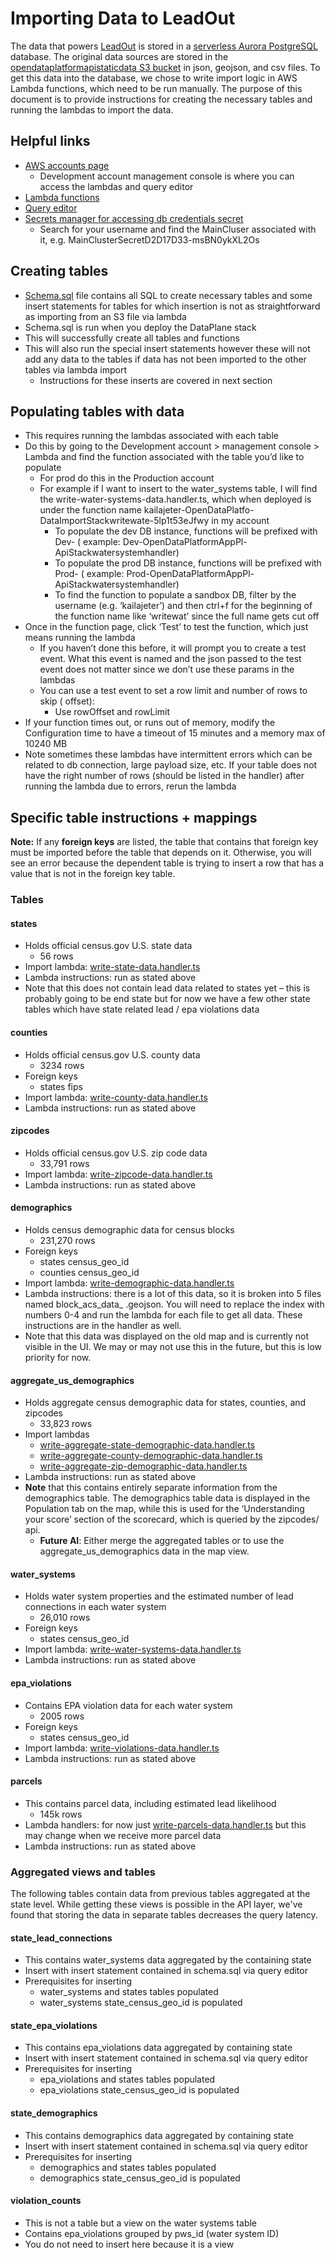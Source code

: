 # Importing Data to LeadOut

The data that powers [LeadOut](https://leadout.blueconduit.com/) is stored in a
[serverless Aurora PostgreSQL](https://www.postgresql.org/) database. The
original data sources are stored in
the [opendataplatformapistaticdata S3 bucket](https://s3.console.aws.amazon.com/s3/buckets/opendataplatformapistaticdata?region=us-east-2&tab=objects)
in json, geojson, and csv files. To get this data into the database, we chose to
write import logic in AWS Lambda functions, which need to be run manually. The
purpose of this document is to provide instructions for creating the necessary
tables and running the lambdas to import the data.

## Helpful links

* [AWS accounts page](https://blueconduit.awsapps.com/start#/)
    * Development account management console is where you can access the lambdas
      and query editor
* [Lambda functions](https://us-east-2.console.aws.amazon.com/lambda/home?region=us-east-2#/functions)
* [Query editor](https://us-east-2.console.aws.amazon.com/rds/home?region=us-east-2#query-editor)
* [Secrets manager for accessing db credentials secret](https://us-east-2.console.aws.amazon.com/secretsmanager/listsecrets?region=us-east-2)
    * Search for your username and find the MainCluser associated with it, e.g.
      MainClusterSecretD2D17D33-msBN0ykXL2Os

## Creating tables

* [Schema.sql](../cdk/src/open-data-platform/data-plane/schema/schema.sql)
  file contains all SQL to create necessary tables and some insert statements
  for tables for which insertion is not as straightforward as importing from an
  S3 file via lambda
* Schema.sql is run when you deploy the DataPlane stack
* This will successfully create all tables and functions
* This will also run the special insert statements however these will not add
  any data to the tables if data has not been imported to the other tables via
  lambda import
    * Instructions for these inserts are covered in next section

## Populating tables with data

* This requires running the lambdas associated with each table
* Do this by going to the Development account > management console > Lambda and
  find the function associated with the table you’d like to populate
    * For prod do this in the Production account
    * For example if I want to insert to the water_systems table, I will find
      the write-water-systems-data.handler.ts, which when deployed is under the
      function name
      kailajeter-OpenDataPlatfo-DataImportStackwritewate-5lp1t53eJfwy in my
      account
        * To populate the dev DB instance, functions will be prefixed with
          Dev- (
          example:
          Dev-OpenDataPlatformAppPl-ApiStackwatersystemhandler)
        * To populate the prod DB instance, functions will be prefixed with
          Prod- (
          example: Prod-OpenDataPlatformAppPl-ApiStackwatersystemhandler)
        * To find the function to populate a sandbox DB, filter by the
          username (e.g. ‘kailajeter’) and then ctrl+f for the beginning of the
          function name like ‘writewat’ since the full name gets cut off
* Once in the function page, click ‘Test’ to test the function, which just means
  running the lambda
    * If you haven’t done this before, it will prompt you to create a test
      event. What this event is named and the json passed to the test event does
      not matter since we don’t use these params in the lambdas
    * You can use a test event to set a row limit and number of rows to skip (
      offset):
        * Use rowOffset and rowLimit
* If your function times out, or runs out of memory, modify the Configuration
  time to have a timeout of 15 minutes and a memory max of 10240 MB
* Note sometimes these lambdas have intermittent errors which can be related to
  db connection, large payload size, etc. If your table does not have the right
  number of rows (should be listed in the handler) after running the lambda due
  to errors, rerun the lambda

## Specific table instructions + mappings

**Note:** If any **foreign keys** are listed, the table that contains that
foreign key must be imported before the table that depends on it. Otherwise, you
will see an error because the dependent table is trying to insert a row that has
a value that is not in the foreign key table.

### Tables

#### states

* Holds official census.gov U.S. state data
    * 56 rows
* Import lambda:
  [write-state-data.handler.ts](../cdk/src/open-data-platform/data-plane/data-import/write-state-data.handler.ts)
* Lambda instructions: run as stated above
* Note that this does not contain lead data related to states yet – this is
  probably going to be end state but for now we have a few other state tables
  which have state related lead / epa violations data

#### counties

* Holds official census.gov U.S. county data
    * 3234 rows
* Foreign keys
    * states fips
* Import lambda:
  [write-county-data.handler.ts](../cdk/src/open-data-platform/data-plane/data-import/write-county-data.handler.ts)
* Lambda instructions: run as stated above

#### zipcodes

* Holds official census.gov U.S. zip code data
    * 33,791 rows
* Import lambda:
  [write-zipcode-data.handler.ts](../cdk/src/open-data-platform/data-plane/data-import/write-zipcode-data.handler.ts)
* Lambda instructions: run as stated above

#### demographics

* Holds census demographic data for census blocks
    * 231,270 rows
* Foreign keys
    * states census_geo_id
    * counties census_geo_id
* Import lambda:
  [write-demographic-data.handler.ts](../cdk/src/open-data-platform/data-plane/data-import/write-demographic-data.handler.ts)
* Lambda instructions: there is a lot of this data, so it is broken into 5 files
  named block_acs_data_<index>
  .geojson. You will need to replace the index with numbers 0-4 and run the
  lambda for each file to get all data. These instructions are in the handler as
  well.
* Note that this data was displayed on the old map and is currently not visible
  in the UI. We may or may not use this in the future, but this is low priority
  for now.

#### aggregate_us_demographics

* Holds aggregate census demographic data for states, counties, and zipcodes
    * 33,823 rows
* Import lambdas
    * [write-aggregate-state-demographic-data.handler.ts](../cdk/src/open-data-platform/data-plane/data-import/write-aggregate-state-demographic-data.handler.ts)
    * [write-aggregate-county-demographic-data.handler.ts](../cdk/src/open-data-platform/data-plane/data-import/write-aggregate-county-demographic-data.handler.ts)
    * [write-aggregate-zip-demographic-data.handler.ts](../cdk/src/open-data-platform/data-plane/data-import/write-aggregate-zip-demographic-data.handler.ts)
* Lambda instructions: run as stated above
* **Note** that this contains entirely separate information from the
  demographics table. The demographics table data is displayed in the Population
  tab on the map, while this is used for the ‘Understanding your score’ section
  of the scorecard, which is queried by the zipcodes/ api.
    * **Future AI**: Either merge the aggregated tables or to use the
      aggregate_us_demographics data in the map view.

#### water_systems

* Holds water system properties and the estimated number of lead connections in
  each water system
    * 26,010 rows
* Foreign keys
    * states census_geo_id
* Import lambda:
  [write-water-systems-data.handler.ts](../cdk/src/open-data-platform/data-plane/data-import/write-water-systems-data.handler.ts)
* Lambda instructions: run as stated above

#### epa_violations

* Contains EPA violation data for each water system
    * 2005 rows
* Foreign keys
    * states census_geo_id
* Import lambda:
  [write-violations-data.handler.ts](../cdk/src/open-data-platform/data-plane/data-import/write-violations-data.handler.ts)
* Lambda instructions: run as stated above

#### parcels

* This contains parcel data, including estimated lead likelihood
    * 145k rows
* Lambda handlers: for now
  just [write-parcels-data.handler.ts](../cdk/src/open-data-platform/data-plane/data-import/write-parcels-data.handler.ts)
  but this may change when we receive more parcel data
* Lambda instructions: run as stated above

### Aggregated views and tables

The following tables contain data from previous tables aggregated at the state
level. While getting these views is possible in the API layer, we've found that
storing the data in separate tables decreases the query latency.

#### state_lead_connections

* This contains water_systems data aggregated by the containing state
* Insert with insert statement contained in schema.sql via query editor
* Prerequisites for inserting
    * water_systems and states tables populated
    * water_systems state_census_geo_id is populated

#### state_epa_violations

* This contains epa_violations data aggregated by containing state
* Insert with insert statement contained in schema.sql via query editor
* Prerequisites for inserting
    * epa_violations and states tables populated
    * epa_violations state_census_geo_id is populated

#### state_demographics

* This contains demographics data aggregated by containing state
* Insert with insert statement contained in schema.sql via query editor
* Prerequisites for inserting
    * demographics and states tables populated
    * demographics state_census_geo_id is populated

#### violation_counts

* This is not a table but a view on the water systems table
* Contains epa_violations grouped by pws_id (water system ID)
* You do not need to insert here because it is a view


